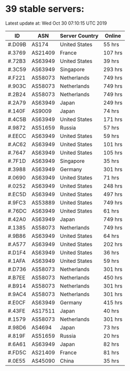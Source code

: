 # 39 stable servers:

Latest update at: Wed Oct 30 07:10:15 UTC 2019

| ID | ASN | Server Country | Online |
| -- | --- | -------------- | ------ |
| #.D09B | AS174 | United States | 55 hrs |
| #.3769 | AS21409 | France | 107 hrs |
| #.72B3 | AS63949 | United States | 39 hrs |
| #.3C59 | AS63949 | Singapore | 293 hrs |
| #.F221 | AS58073 | Netherlands | 749 hrs |
| #.903C | AS58073 | Netherlands | 749 hrs |
| #.2B24 | AS58073 | Netherlands | 749 hrs |
| #.2A79 | AS63949 | Japan | 249 hrs |
| #.140F | AS9009 | Japan | 74 hrs |
| #.4C5B | AS63949 | United States | 171 hrs |
| #.9872 | AS51659 | Russia | 57 hrs |
| #.EECC | AS63949 | United States | 59 hrs |
| #.AC62 | AS63949 | United States | 101 hrs |
| #.7647 | AS63949 | United States | 105 hrs |
| #.7F1D | AS63949 | Singapore | 35 hrs |
| #.3988 | AS63949 | Germany | 301 hrs |
| #.0690 | AS63949 | United States | 71 hrs |
| #.0252 | AS63949 | United States | 248 hrs |
| #.EC5D | AS63949 | United States | 497 hrs |
| #.9FC3 | AS53889 | United States | 749 hrs |
| #.76DC | AS63949 | United States | 61 hrs |
| #.42A0 | AS63949 | Japan | 749 hrs |
| #.1385 | AS58073 | Netherlands | 749 hrs |
| #.9B86 | AS63949 | United States | 64 hrs |
| #.A577 | AS63949 | United States | 202 hrs |
| #.D1F4 | AS63949 | United States | 36 hrs |
| #.1AFA | AS63949 | United States | 59 hrs |
| #.D736 | AS58073 | Netherlands | 301 hrs |
| #.B7EE | AS58073 | Netherlands | 450 hrs |
| #.B914 | AS58073 | Netherlands | 301 hrs |
| #.9AC4 | AS58073 | Netherlands | 301 hrs |
| #.E0CF | AS63949 | Germany | 415 hrs |
| #.43FE | AS17511 | Japan | 40 hrs |
| #.1579 | AS58073 | Netherlands | 301 hrs |
| #.98D6 | AS4694 | Japan | 73 hrs |
| #.819F | AS51659 | Russia | 20 hrs |
| #.6A61 | AS63949 | Japan | 82 hrs |
| #.FD5C | AS21409 | France | 81 hrs |
| #.0E55 | AS45090 | China | 35 hrs |

